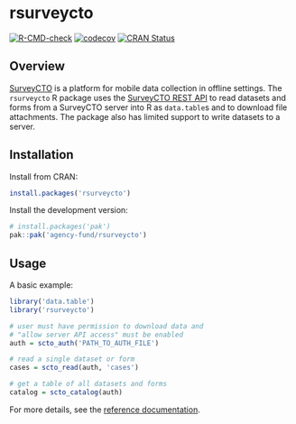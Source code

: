 # rsurveycto

[![R-CMD-check](https://github.com/agency-fund/rsurveycto/workflows/R-CMD-check/badge.svg)](https://github.com/agency-fund/rsurveycto/actions)
[![codecov](https://codecov.io/gh/agency-fund/rsurveycto/branch/main/graph/badge.svg)](https://codecov.io/gh/agency-fund/rsurveycto)
[![CRAN Status](https://www.r-pkg.org/badges/version/rsurveycto)](https://cran.r-project.org/package=rsurveycto)

## Overview

[SurveyCTO](https://www.surveycto.com) is a platform for mobile data collection in offline settings. The `rsurveycto` R package uses the [SurveyCTO REST API](https://docs.surveycto.com/05-exporting-and-publishing-data/05-api-access/01.api-access.html) to read datasets and forms from a SurveyCTO server into R as `data.table`s and to download file attachments. The package also has limited support to write datasets to a server.

## Installation

Install from CRAN:

```r
install.packages('rsurveycto')
```

Install the development version:

```r
# install.packages('pak')
pak::pak('agency-fund/rsurveycto')
```

## Usage

A basic example:

```r
library('data.table')
library('rsurveycto')

# user must have permission to download data and
# "allow server API access" must be enabled
auth = scto_auth('PATH_TO_AUTH_FILE')

# read a single dataset or form
cases = scto_read(auth, 'cases')

# get a table of all datasets and forms
catalog = scto_catalog(auth)
```

For more details, see the [reference documentation](https://agency-fund.github.io/rsurveycto/reference/index.html).
